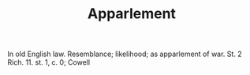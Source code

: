 ---
title: Apparlement
letter: A
permalink: "/definitions/bld-apparlement.html"
body: In old English law. Resemblance; likelihood; as apparlement of war. St. 2 Rich.
  11. st. 1, c. 0; Cowell
published_at: '2018-07-07'
source: Black's Law Dictionary 2nd Ed (1910)
layout: post
---